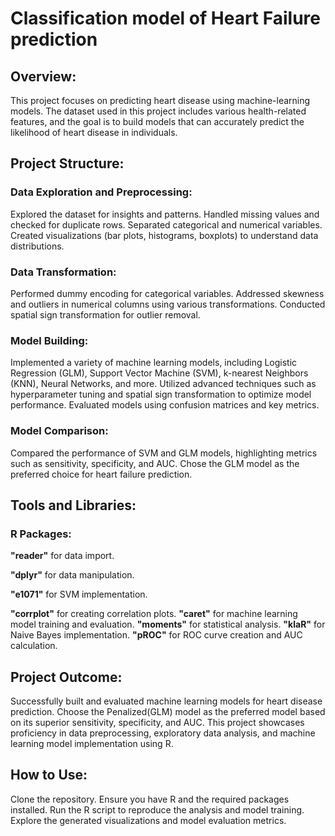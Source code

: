 # Classification model of Heart Failure prediction
## Overview:
This project focuses on predicting heart disease using machine-learning models. The dataset used in this project includes various health-related features, and the goal is to build models that can accurately predict the likelihood of heart disease in individuals.

## Project Structure:
### Data Exploration and Preprocessing:
Explored the dataset for insights and patterns.
Handled missing values and checked for duplicate rows.
Separated categorical and numerical variables.
Created visualizations (bar plots, histograms, boxplots) to understand data distributions.

### Data Transformation:
Performed dummy encoding for categorical variables.
Addressed skewness and outliers in numerical columns using various transformations.
Conducted spatial sign transformation for outlier removal.

### Model Building:
Implemented a variety of machine learning models, including Logistic Regression (GLM), Support Vector Machine (SVM), k-nearest Neighbors (KNN), Neural Networks, and more.
Utilized advanced techniques such as hyperparameter tuning and spatial sign transformation to optimize model performance.
Evaluated models using confusion matrices and key metrics.

### Model Comparison:
Compared the performance of SVM and GLM models, highlighting metrics such as sensitivity, specificity, and AUC.
Chose the GLM model as the preferred choice for heart failure prediction.

## Tools and Libraries:
### R Packages:
**"reader"** for data import.

**"dplyr"** for data manipulation.

**"e1071"** for SVM implementation.

**"corrplot"** for creating correlation plots.
**"caret"** for machine learning model training and evaluation.
**"moments"** for statistical analysis.
**"klaR"** for Naive Bayes implementation.
**"pROC"** for ROC curve creation and AUC calculation.

## Project Outcome:
Successfully built and evaluated machine learning models for heart disease prediction.
Choose the Penalized(GLM) model as the preferred model based on its superior sensitivity, specificity, and AUC.
This project showcases proficiency in data preprocessing, exploratory data analysis, and machine learning model implementation using R.

## How to Use:
Clone the repository.
Ensure you have R and the required packages installed.
Run the R script to reproduce the analysis and model training.
Explore the generated visualizations and model evaluation metrics.
